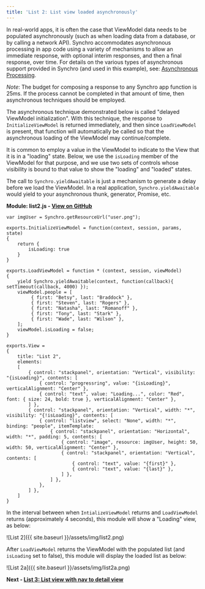 ```yaml
---
title: 'List 2: List view loaded asynchronously'
---
```


In real-world apps, it is often the case that ViewModel data needs to be populated asynchronously (such as when loading data from a database,
or by calling a network API).  Synchro accommodates asynchronous processing in app code using a variety of mechanisms to allow an immediate
response, with optional interim responses, and then a final response, over time.  For details on the various types of asynchronous support
provided in Synchro (and used in this example), see: [Asynchronous Processing](../general/asynchronous-processing).

_Note_: The budget for composing a response to any Synchro app function is 25ms.  If the process cannot be completed in that amount of time,
then asynchronous techniques should be employed. 

The asynchronous technique demonstrated below is called "delayed ViewModel initialization".  With this technique, the response to 
`InitializeViewModel` is returned immediately, and then since `LoadViewModel` is present, that function will automatically be called
so that the asynchronous loading of the ViewModel may continue/complete.

It is common to employ a value in the ViewModel to indicate to the View that it is in a "loading" state.  Below, we use the `isLoading`
member of the ViewModel for that purpose, and we use two sets of controls whose visibility is bound to that value to show the "loading"
and "loaded" states. 

The call to `Synchro.yieldAwaitable` is just a mechanism to generate a delay before we load the ViewModel.  In a real application, 
`Synchro.yieldAwaitable` would yield to your asynchronous thunk, generator, Promise, etc.

__Module: list2.js - [View on GitHub](https://github.com/SynchroLabs/SynchroTutorial/blob/master/list2.js)__

    var imgUser = Synchro.getResourceUrl("user.png");

    exports.InitializeViewModel = function(context, session, params, state)
    {
        return {
            isLoading: true
        }
    }

    exports.LoadViewModel = function * (context, session, viewModel)
    {
        yield Synchro.yieldAwaitable(context, function(callback){ setTimeout(callback, 4000) });
        viewModel.people = [
             { first: "Betsy", last: "Braddock" }, 
             { first: "Steven", last: "Rogers" }, 
             { first: "Natasha", last: "Romanoff" }, 
             { first: "Tony", last: "Stark" }, 
             { first: "Wade", last: "Wilson" }, 
        ];
        viewModel.isLoading = false;
    }

    exports.View =
    {
        title: "List 2",
        elements:
        [
            { control: "stackpanel", orientation: "Vertical", visibility: "{isLoading}", contents: [
                { control: "progressring", value: "{isLoading}", verticalAlignment: "Center" },
                { control: "text", value: "Loading...", color: "Red", font: { size: 24, bold: true }, verticalAlignment: "Center" },
            ] },
            { control: "stackpanel", orientation: "Vertical", width: "*", visibility: "{!isLoading}", contents: [
                { control: "listview", select: "None", width: "*", binding: "people", itemTemplate:
                    { control: "stackpanel", orientation: "Horizontal", width: "*", padding: 5, contents: [
                        { control: "image", resource: imgUser, height: 50, width: 50, verticalAlignment: "Center" },
                        { control: "stackpanel", orientation: "Vertical", contents: [
                            { control: "text", value: "{first}" },
                            { control: "text", value: "{last}" },
                        ] },
                    ] },
                },
            ] },
        ]
    }

In the interval between when `IntializeViewModel` returns and `LoadViewModel` returns (approximately 4 seconds), this module will show a "Loading"
view, as below: 

![List 2]({{ site.baseurl }}/assets/img/list2.png)

After `LoadViewModel` returns the ViewModel with the populated list (and `isLoading` set to false), this module will display the loaded list as below:

![List 2a]({{ site.baseurl }}/assets/img/list2a.png)

__Next - [List 3: List view with nav to detail view](list-3)__